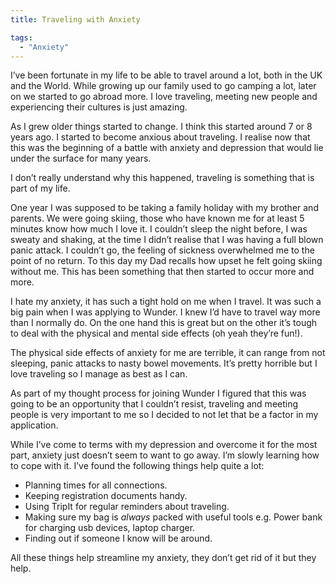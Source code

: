 ```yaml
---
title: Traveling with Anxiety

tags:
  - "Anxiety"
---
```

I’ve been fortunate in my life to be able to travel around a lot, both in the UK and the World.  While growing up our family used to go camping a lot, later on we started to go abroad more. I love traveling, meeting new people and experiencing their cultures is just amazing.

As I grew older things started to change. I think this started around 7 or 8 years ago. I started to become anxious about traveling. I realise now that this was the beginning of a battle with anxiety and depression that would lie under the surface for many years.

I don’t really understand why this happened, traveling is something that is part of my life.

One year I was supposed to be taking a family holiday with my brother and parents. We were going skiing, those who have known me for at least 5 minutes know how much I love it. I couldn’t sleep the night before, I was sweaty and shaking, at the time I didn’t realise that I was having a full blown panic attack. I couldn’t go, the feeling of sickness overwhelmed me to the point of no return. To this day my Dad recalls how upset he felt going skiing without me. This has been something that then started to occur more and more.

I hate my anxiety, it has such a tight hold on me when I travel. It was such a big pain when I was applying to Wunder. I knew I’d have to travel way more than I normally do. On the one hand this is great but on the other it’s tough to deal with the physical and mental side effects (oh yeah they’re fun!).

The physical side effects of anxiety for me are terrible, it can range from not sleeping, panic attacks to nasty bowel movements. It’s pretty horrible but I love traveling so I manage as best as I can.

As part of my thought process for joining Wunder I figured that this was going to be an opportunity that I couldn’t resist, traveling and meeting people is very important to me so I decided to not let that be a factor in my application.

While I’ve come to terms with my depression and overcome it for the most part, anxiety just doesn’t seem to want to go away. I’m slowly learning how to cope with it. I’ve found the following things help quite a lot:

* Planning times for all connections.
* Keeping registration documents handy.
* Using TripIt for regular reminders about traveling.
* Making sure my bag is *always* packed with useful tools e.g. Power bank for charging usb devices, laptop charger.
* Finding out if someone I know will be around.

All these things help streamline my anxiety, they don’t get rid of it but they help.
